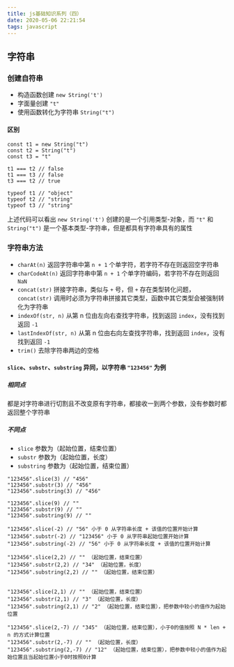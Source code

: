 ```yaml
---
title: js基础知识系列（四）
date: 2020-05-06 22:21:54
tags: javascript
---
```


## 字符串

### 创建自符串

- 构造函数创建 `new String('t')`
- 字面量创建 `"t"`
- 使用函数转化为字符串 `String("t")`

#### 区别

```JS
const t1 = new String("t")
const t2 = String("t")
const t3 = "t"

t1 === t2 // false
t1 === t3 // false
t3 === t2 // true

typeof t1 // "object"
typeof t2 // "string"
typeof t3 // "string"

```

上述代码可以看出 `new String('t')` 创建的是一个引用类型-对象，而 `"t"` 和 `String("t")` 是一个基本类型-字符串，但是都具有字符串具有的属性

### 字符串方法

- `charAt(n)` 返回字符串中第 `n + 1` 个单字符，若字符不存在则返回空字符串
- `charCodeAt(n)` 返回字符串中第 `n + 1` 个单字符编码，若字符不存在则返回 `NaN`
- `concat(str)` 拼接字符串，类似与 `+` 号，但 `+` 存在类型转化问题，`concat(str)` 调用时必须为字符串拼接其它类型，函数中其它类型会被强制转化为字符串
- `indexOf(str, n)` 从第 n 位由左向右查找字符串，找到返回 `index`，没有找到返回 `-1`
- `lastIndexOf(str, n)` 从第 n 位由右向左查找字符串，找到返回 `index`，没有找到返回 `-1`
- `trim()` 去除字符串两边的空格

#### `slice`、`substr`、`substring` 异同，以字符串 `"123456"` 为例

##### 相同点

都是对字符串进行切割且不改变原有字符串，都接收一到两个参数，没有参数时都返回整个字符串

##### 不同点

- `slice` 参数为（起始位置，结束位置）
- `substr` 参数为（起始位置，长度）
- `substring` 参数为（起始位置，结束位置）

```JS
"123456".slice(3) // "456"
"123456".substr(3) // "456"
"123456".substring(3) // "456"

"123456".slice(9) // ""
"123456".substr(9) // ""
"123456".substring(9) // ""

"123456".slice(-2) // "56" 小于 0 从字符串长度 + 该值的位置开始计算
"123456".substr(-2) // "123456" 小于 0 从字符串起始位置开始计算
"123456".substring(-2) // "56" 小于 0 从字符串长度 + 该值的位置开始计算

"123456".slice(2,2) // "" （起始位置，结束位置）
"123456".substr(2,2) // "34" （起始位置，长度）
"123456".substring(2,2) // "" （起始位置，结束位置）


"123456".slice(2,1) // "" （起始位置，结束位置）
"123456".substr(2,1) // "3" （起始位置，长度）
"123456".substring(2,1) // "2" （起始位置，结束位置），把参数中较小的值作为起始位置

"123456".slice(2,-7) // "345" （起始位置，结束位置），小于0的值按照 N * len + n 的方式计算位置
"123456".substr(2,-7) // "" （起始位置，长度）
"123456".substring(2,-7) // "12" （起始位置，结束位置），把参数中较小的值作为起始位置且当起始位置小于0时按照0计算
```
